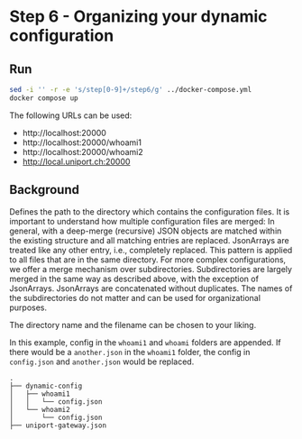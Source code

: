 # Step 6 - Organizing your dynamic configuration

## Run

```bash
sed -i '' -r -e 's/step[0-9]+/step6/g' ../docker-compose.yml
docker compose up
```

The following URLs can be used:

- http://localhost:20000
- http://localhost:20000/whoami1
- http://localhost:20000/whoami2
- http://local.uniport.ch:20000

## Background

Defines the path to the directory which contains the configuration files. It is important to understand how multiple configuration files are merged: In general, with a deep-merge (recursive) JSON objects are matched within the existing structure and all matching entries are replaced. JsonArrays are treated like any other entry, i.e., completely replaced. This pattern is applied to all files that are in the same directory. For more complex configurations, we offer a merge mechanism over subdirectories. Subdirectories are largely merged in the same way as described above, with the exception of JsonArrays. JsonArrays are concatenated without duplicates. The names of the subdirectories do not matter and can be used for organizational purposes.

The directory name and the filename can be chosen to your liking.

In this example, config in the `whoami1` and `whoami` folders are appended. If there would be a `another.json` in the `whoami1` folder, the config in `config.json` and `another.json` would be replaced.

```text
.
├── dynamic-config
│   ├── whoami1
│   │   └── config.json
│   └── whoami2
│       └── config.json
├── uniport-gateway.json
```
